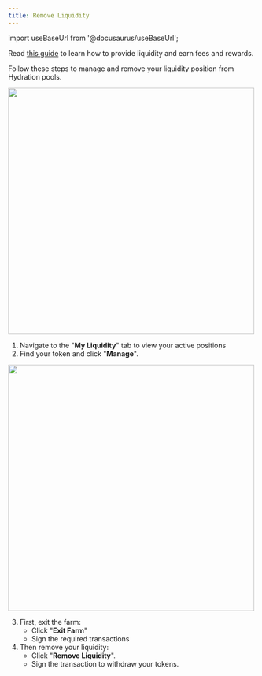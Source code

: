 ```yaml
---
title: Remove Liquidity
---
```


import useBaseUrl from '@docusaurus/useBaseUrl';

Read [this guide](docs/03_guides/04_liquidity/01_provide_liquidity.md) to learn how to provide liquidity and earn fees and rewards. 

Follow these steps to manage and remove your liquidity position from Hydration pools.

<div style={{textAlign: 'center'}}>
<img 
  src={useBaseUrl('/howto_lp/lp_mylp.jpg')} 
  width="500px"
  style={{margin: '5px 0'}}
/>
</div>

1. Navigate to the "**My Liquidity**" tab to view your active positions
2. Find your token and click "**Manage**".

<div style={{textAlign: 'center'}}>
<img 
  src={useBaseUrl('/howto_lp/lp_mylp2.jpg')} 
  width="500px"
  style={{margin: '5px 0'}}
/>
</div>

3. First, exit the farm:
    * Click "**Exit Farm**"
    * Sign the required transactions
4. Then remove your liquidity:
    * Click "**Remove Liquidity**".
    * Sign the transaction to withdraw your tokens.
